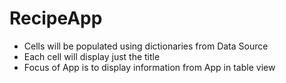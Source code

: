 RecipeApp
=========
+ Cells will be populated using dictionaries from Data Source
+ Each cell will display just the title
+ Focus of App is to display information from App in table view
